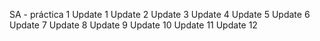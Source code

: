 SA - práctica 1
Update 1
Update 2
Update 3
Update 4
Update 5
Update 6
Update 7
Update 8
Update 9
Update 10
Update 11
Update 12
